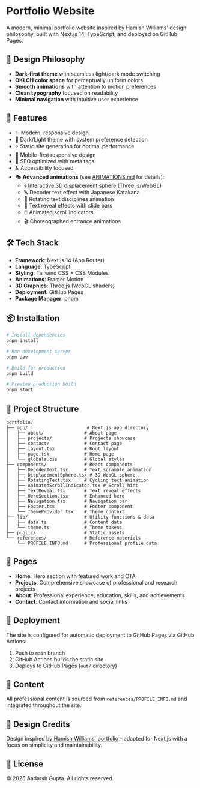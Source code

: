 # Portfolio Website

A modern, minimal portfolio website inspired by Hamish Williams' design philosophy, built with Next.js 14, TypeScript, and deployed on GitHub Pages.

## 🎨 Design Philosophy

- **Dark-first theme** with seamless light/dark mode switching
- **OKLCH color space** for perceptually uniform colors
- **Smooth animations** with attention to motion preferences
- **Clean typography** focused on readability
- **Minimal navigation** with intuitive user experience

## 🚀 Features

- ✨ Modern, responsive design
- 🎨 Dark/Light theme with system preference detection
- ⚡ Static site generation for optimal performance
- 📱 Mobile-first responsive design
- 🎯 SEO optimized with meta tags
- ♿ Accessibility focused
- 🎭 **Advanced animations** (see [ANIMATIONS.md](./ANIMATIONS.md) for details):
  - 🌀 Interactive 3D displacement sphere (Three.js/WebGL)
  - 🔤 Decoder text effect with Japanese Katakana
  - 🔄 Rotating text disciplines animation
  - 📜 Text reveal effects with slide bars
  - 🖱️ Animated scroll indicators
  - 🎬 Choreographed entrance animations

## 🛠️ Tech Stack

- **Framework**: Next.js 14 (App Router)
- **Language**: TypeScript
- **Styling**: Tailwind CSS + CSS Modules
- **Animations**: Framer Motion
- **3D Graphics**: Three.js (WebGL shaders)
- **Deployment**: GitHub Pages
- **Package Manager**: pnpm

## 📦 Installation

```bash
# Install dependencies
pnpm install

# Run development server
pnpm dev

# Build for production
pnpm build

# Preview production build
pnpm start
```

## 📁 Project Structure

```
portfolio/
├── app/                      # Next.js app directory
│   ├── about/               # About page
│   ├── projects/            # Projects showcase
│   ├── contact/             # Contact page
│   ├── layout.tsx           # Root layout
│   ├── page.tsx             # Home page
│   └── globals.css          # Global styles
├── components/              # React components
│   ├── DecoderText.tsx      # Text scramble animation
│   ├── DisplacementSphere.tsx # 3D WebGL sphere
│   ├── RotatingText.tsx     # Cycling text animation
│   ├── AnimatedScrollIndicator.tsx # Scroll hint
│   ├── TextReveal.tsx       # Text reveal effects
│   ├── HeroSection.tsx      # Enhanced hero
│   ├── Navigation.tsx       # Navigation bar
│   ├── Footer.tsx           # Footer component
│   └── ThemeProvider.tsx    # Theme context
├── lib/                     # Utility functions & data
│   ├── data.ts              # Content data
│   └── theme.ts             # Theme tokens
├── public/                  # Static assets
└── references/              # Reference materials
    └── PROFILE_INFO.md      # Professional profile data
```

## 🎯 Pages

- **Home**: Hero section with featured work and CTA
- **Projects**: Comprehensive showcase of professional and research projects
- **About**: Professional experience, education, skills, and achievements
- **Contact**: Contact information and social links

## 🚀 Deployment

The site is configured for automatic deployment to GitHub Pages via GitHub Actions:

1. Push to `main` branch
2. GitHub Actions builds the static site
3. Deploys to GitHub Pages (`out/` directory)

## 📝 Content

All professional content is sourced from `references/PROFILE_INFO.md` and integrated throughout the site.

## 🎨 Design Credits

Design inspired by [Hamish Williams' portfolio](https://hamishw.com) - adapted for Next.js with a focus on simplicity and maintainability.

## 📄 License

© 2025 Aadarsh Gupta. All rights reserved.